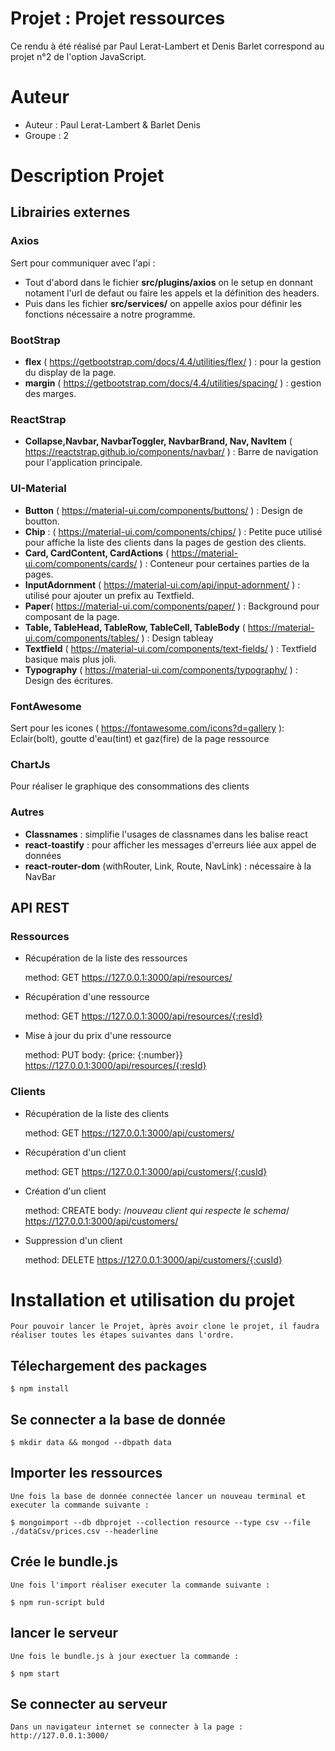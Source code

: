 # Projet : Projet ressources 

  Ce rendu à été réalisé par Paul Lerat-Lambert et Denis Barlet correspond au projet n°2 de l'option JavaScript.

# Auteur

  * Auteur : Paul Lerat-Lambert & Barlet Denis
  * Groupe : 2

# Description Projet

## Librairies externes

### Axios

Sert pour  communiquer avec l'api : 

* Tout d'abord dans le fichier **src/plugins/axios** on le setup en donnant notament l'url de defaut ou faire les appels et la définition des headers.
* Puis dans les fichier **src/services/** on appelle axios pour définir les fonctions nécessaire a notre programme.

### BootStrap

 * **flex** ( https://getbootstrap.com/docs/4.4/utilities/flex/ ) : pour la gestion du display de la page.
 * **margin** ( https://getbootstrap.com/docs/4.4/utilities/spacing/ ) : gestion des marges.

### ReactStrap

* **Collapse,Navbar, NavbarToggler, NavbarBrand, Nav, NavItem** ( https://reactstrap.github.io/components/navbar/ ) : Barre de navigation pour l'application principale.

### UI-Material

* **Button** ( https://material-ui.com/components/buttons/ ) : Design de boutton.
* **Chip** : ( https://material-ui.com/components/chips/ ) : Petite puce utilisé pour affiche la liste des clients dans la pages de gestion des clients.
* **Card, CardContent, CardActions** ( https://material-ui.com/components/cards/ ) : Conteneur pour certaines parties de la pages.
* **InputAdornment** ( https://material-ui.com/api/input-adornment/ ) : utilisé pour ajouter un prefix au Textfield.
* **Paper**( https://material-ui.com/components/paper/ ) : Background pour composant de la page.
* **Table, TableHead, TableRow, TableCell, TableBody** ( https://material-ui.com/components/tables/ ) : Design tableay  
* **Textfield** ( https://material-ui.com/components/text-fields/ ) : Textfield basique mais plus joli.
* **Typography** ( https://material-ui.com/components/typography/ ) : Design des écritures.

### FontAwesome

Sert pour les icones ( https://fontawesome.com/icons?d=gallery ): Eclair(bolt), goutte d'eau(tint) et gaz(fire) de la page ressource

### ChartJs

Pour réaliser le graphique des consommations des clients

### Autres 

* **Classnames** : simplifie l'usages de classnames dans les balise react
* **react-toastify** : pour afficher les messages d'erreurs liée aux appel de données 
* **react-router-dom** (withRouter, Link, Route, NavLink) : nécessaire à la NavBar

## API REST

### Ressources

* Récupération de la liste des ressources

    method: GET
    https://127.0.0.1:3000/api/resources/

* Récupération d'une ressource

    method: GET
    https://127.0.0.1:3000/api/resources/{:resId}

* Mise à jour du prix d'une ressource

    method: PUT
    body: {price: {:number}}
    https://127.0.0.1:3000/api/resources/{:resId}

### Clients

* Récupération de la liste des clients

    method: GET
    https://127.0.0.1:3000/api/customers/

* Récupération d'un client

    method: GET
    https://127.0.0.1:3000/api/customers/{:cusId}

* Création d'un client

    method: CREATE
    body: /*nouveau client qui respecte le schema*/
    https://127.0.0.1:3000/api/customers/

* Suppression d'un client

    method: DELETE
    https://127.0.0.1:3000/api/customers/{:cusId}

# Installation et utilisation du projet

    Pour pouvoir lancer le Projet, àprès avoir clone le projet, il faudra réaliser toutes les étapes suivantes dans l'ordre.

## Télechargement des packages

    $ npm install
    
## Se connecter a la base de donnée

    $ mkdir data && mongod --dbpath data

## Importer les ressources
    Une fois la base de donnée connectée lancer un nouveau terminal et executer la commande suivante :

    $ mongoimport --db dbprojet --collection resource --type csv --file ./dataCsv/prices.csv --headerline

## Crée le bundle.js
    
    Une fois l'import réaliser executer la commande suivante :
    
    $ npm run-script buld

## lancer le serveur 

    Une fois le bundle.js à jour exectuer la commande :

    $ npm start

## Se connecter au serveur

    Dans un navigateur internet se connecter à la page : http://127.0.0.1:3000/
